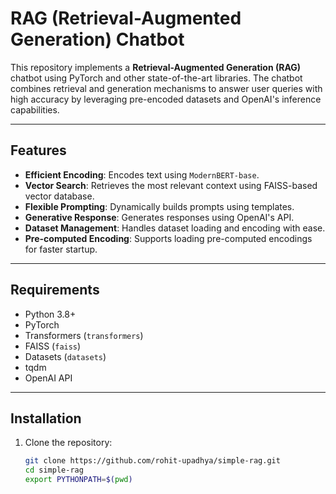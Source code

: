 # RAG (Retrieval-Augmented Generation) Chatbot

This repository implements a **Retrieval-Augmented Generation (RAG)** chatbot using PyTorch and other state-of-the-art libraries. The chatbot combines retrieval and generation mechanisms to answer user queries with high accuracy by leveraging pre-encoded datasets and OpenAI's inference capabilities.

---

## Features

- **Efficient Encoding**: Encodes text using `ModernBERT-base`.
- **Vector Search**: Retrieves the most relevant context using FAISS-based vector database.
- **Flexible Prompting**: Dynamically builds prompts using templates.
- **Generative Response**: Generates responses using OpenAI's API.
- **Dataset Management**: Handles dataset loading and encoding with ease.
- **Pre-computed Encoding**: Supports loading pre-computed encodings for faster startup.

---

## Requirements

- Python 3.8+
- PyTorch
- Transformers (`transformers`)
- FAISS (`faiss`)
- Datasets (`datasets`)
- tqdm
- OpenAI API

---

## Installation

1. Clone the repository:

   ```bash
   git clone https://github.com/rohit-upadhya/simple-rag.git
   cd simple-rag
   export PYTHONPATH=$(pwd)
